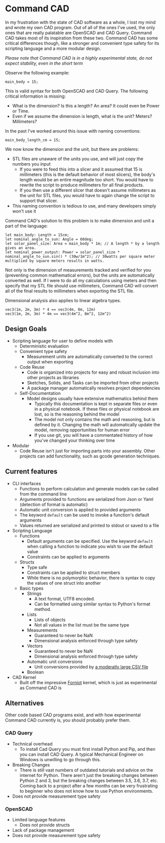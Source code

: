 # Command CAD

In my frustration with the state of CAD software as a whole, I lost my mind and wrote my own CAD program. Out of all of the ones I've used, the only ones that are really palatable are OpenSCAD and CAD Query. Command CAD takes most of its inspiration from these two. Command CAD has some critical differences though, like a stronger and convenient type safety for its scripting language and a more modular design.

_Please note that Command CAD is in a highly experimental state, do not expect stability, even in the short term_

Observe the following example:
```
main_body = 15;
```
This is valid syntax for both OpenSCAD and CAD Query.
The following critical information is missing:
 * What is the dimension? Is this a length? An area? It could even be Power or Time.
 * Even if we assume the dimension is length, what is the unit? Meters? Millimeters?

In the past I've worked around this issue with naming conventions:
```
main_body_length_cm = 15;
```
We now know the dimension and the unit, but there are problems: 
 * STL files are unaware of the units you use, and will just copy the numbers you input
   * If you were to feed this into a slicer and it assumed that 15 is millimeters (this is the default behavior of most slicers), the body's length would be an entire magnitude too short. You would have to rewrite the script to produce millimeters for all final products.
   * If you then use a different slicer that doesn't assume millimeters as the unit for STL files, you would have to again change the script to support that slicer.
 * This naming convention is tedious to use, and many developers simply won't use it

Command CAD's solution to this problem is to make dimension and unit a part of the language:
```
let main_body: Length = 15cm;
let nominal_angle_to_sun: Angle = 60deg;
let solar_panel_size: Area = main_body * 1m; // A length * by a length gives an area.
let nominal_power_output: Power = solar_panel_size * nominal_angle_to_sun.sin() * (30w/1m^2); // 30watts per square meter multiplied by square meters results in watts.
```
Not only is the dimension of measurements tracked and verified for you (preventing common mathematical errors), but the units are automatically converted as well.
If I were to do all my calculations using meters and then specify that my STL file should use millimeters, Command CAD will convert all of the final results to millimeters when exporting the STL file.

Dimensional analysis also applies to linear algebra types.
```
vec3(1m, 2m, 3m) * 4 == vec3(4m, 8m, 12m)
vec3(1m, 2m, 3m) * 4m == vec3(4m^2, 8m^2, 12m^2)
```

## Design Goals

* Scripting language for user to define models with
  * Deterministic evaluation
  * Convenient type safety
    * Measurement units are automatically converted to the correct output when exporting
  * Code Reuse
    * Code is organized into projects for easy and robust inclusion into other projects as libraries
    * Sketches, Solids, and Tasks can be imported from other projects
	* A package manager automatically resolves project dependencies
  * Self-Documentation
    * Model designs usually have extensive mathematics behind them
	  * Typically this documentation is kept in separate files or even in a physical notebook. If these files or physical notebook are lost, so is the reasoning behind the model
	  * The model not only contains the math and reasoning, but is defined by it. Changing the math will automatically update the model, removing opportunities for human error
	  * If you use git, you will have a commentated history of how you've changed your thinking over time
* Modular
  * Code Reuse isn't just for importing parts into your assembly. Other projects can add functionality, such as gcode generation techniques.

## Current features

 * CLI interfaces
   * Functions to perform calculation and generate models can be called from the command line
   * Arguments provided to functions are serialized from Json or Yaml (detection of format is automatic)
   * Automatic unit conversion is applied to provided arguments
   * The keyword `default` can be used to invoke a function's default arguments
   * Values returned are serialized and printed to stdout or saved to a file
 * Scripting Language
   * Functions
     * Default arguments can be specified. Use the keyword `default` when calling a function to indicate you wish to use the default value
	 * Constraints can be applied to arguments
   * Structs
     * Type safe
	 * Constraints can be applied to struct members
	 * While there is no polymorphic behavior, there is syntax to copy the values of one struct into another
   * Basic types
     * Strings
	   * A text format, UTF8 encoded.
	   * Can be formatted using similar syntax to Python's format method.
     * Lists
	   * Lists of objects
	   * Not all values in the list must be the same type
	 * Measurements
	   * Guaranteed to never be NaN
	   * Dimensional analysis enforced through type safety
	 * Vectors
	   * Guaranteed to never be NaN
	   * Dimensional analysis enforced through type safety
	 * Automatic unit conversions
	   * Unit conversions provided by [a moderatly large CSV file](src/script/execution/types/measurement/units.csv)
	 * Boolean
 * CAD Kernel
   * Built off the impressive [Fornjot](https://fornjot.app/) kernel, which is just as experimental as Command CAD is
	
## Alternatives

Other code based CAD programs exist, and with how experimental Command CAD currently is, you should probably prefer them.

### CAD Query
 * Technical overhead
   * To install Cad Query you must first install Python and Pip, and then you can install CAD Query. A typical Mechanical Engineer on Windows is unwilling to go through this.
 * Breaking Changes
   * There is still vast numbers of outdated tutorials and advice on the internet for Python. There aren't just the breaking changes between Python 2 and 3, but the breaking changes between 3.5, 3.6, 3.7, etc. Coming back to a project after a few months can be very frustrating to beginner who does not know how to use Python environments.
 * Does not provide measurement type safety

### OpenSCAD
 * Limited language features
   * Does not provide structs
 * Lack of package management
 * Does not provide measurement type safety
